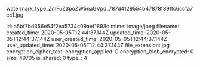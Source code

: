 watermark_type_ZmFuZ3poZW5naGVpd_787d4129554b47878f89ffc6ccfa7cc1.jpg

id: a5bf7bd356e54f2ea5734c09aef1893c
mime: image/jpeg
filename: 
created_time: 2020-05-05T12:44:37.144Z
updated_time: 2020-05-05T12:44:37.144Z
user_created_time: 2020-05-05T12:44:37.144Z
user_updated_time: 2020-05-05T12:44:37.144Z
file_extension: jpg
encryption_cipher_text: 
encryption_applied: 0
encryption_blob_encrypted: 0
size: 49705
is_shared: 0
type_: 4